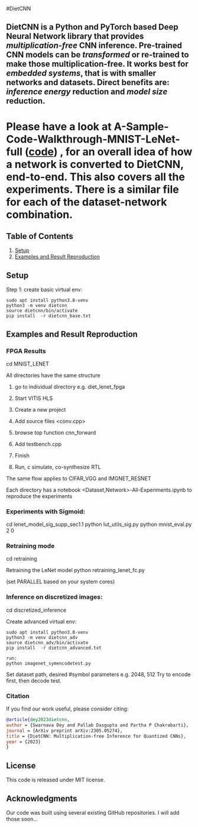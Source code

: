 #DietCNN

## DietCNN is a Python and PyTorch based Deep Neural Network library that provides *multiplication-free* CNN inference. Pre-trained CNN models can be *transformed* or re-trained to make those multiplication-free. It works best for *embedded systems*, that is with smaller networks and datasets. Direct benefits are: *inference energy* reduction and *model size* reduction. 



# Please have a look at  **A-Sample-Code-Walkthrough-MNIST-LeNet-full**  ([code](https://github.com/swadeykgp/DietCNN/blob/main/MNIST_LENET/MNIST-LeNet-All-Experiments.ipynb)) , for an overall idea of how a network is converted to DietCNN, end-to-end. This also covers all the experiments. There is a similar file for each of the dataset-network combination.

## Table of Contents

1. [Setup](#Requirements-and-Installation)
2. [Examples and Result Reproduction](#Examples-and-Result-Reproduction)

## Setup

Step 1: create basic virtual env:

```
sudo apt install python3.8-venv
python3 -m venv dietcnn
source dietcnn/bin/activate
pip install  -r dietcnn_base.txt

```
## Examples and Result Reproduction

### FPGA Results

cd MNIST_LENET

All directories have the same structure

1. go to individual directory e.g. diet_lenet_fpga
2. Start VITIS HLS
3. Create a new project
4. Add source files <conv.cpp>
5. browse top function cnn_forward
6. Add testbench.cpp
7. Finish

8. Run, c simulate, co-synthesize RTL

The same flow applies to CIFAR_VGG and IMGNET_RESNET

Each directory has a notebook <Dataset,Network>-All-Experiments.ipynb to reproduce the experiments


### Experiments with Sigmoid:

cd lenet_model_sig_supp_sec1.1
python lut_utils_sig.py
python  mnist_eval.py 2 0


### Retraining mode

cd retraining

Retraining the LeNet model
python retraining_lenet_fc.py

(set PARALLEL based on your system cores)


### Inference on discretized images:

cd discretized_inference

Create advanced virtual env:
```
sudo apt install python3.8-venv
python3 -m venv dietcnn_adv
source dietcnn_adv/bin/activate
pip install  -r dietcnn_advanced.txt

run:
python imagenet_symencodetest.py
```

Set dataset path, desired #symbol parameters e.g. 2048, 512
Try to encode first, then decode test.

### Citation

If you find our work useful, please consider citing:

```bibtex
@article{dey2023dietcnn,
author = {Swarnava Dey and Pallab Dasgupta and Partha P Chakrabarti},
journal = {ArXiv preprint arXiv:2305.05274},
title = {DietCNN: Multiplication-free Inference for Quantized CNNs},
year = {2023}
}
```

## License

This code is released under MIT license.

## Acknowledgments

Our code was built using several existing GitHub repositories. I will add those soon...


